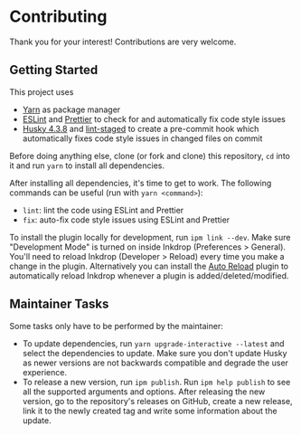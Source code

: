 # Contributing

Thank you for your interest! Contributions are very welcome.

## Getting Started

This project uses
- [Yarn](https://yarnpkg.com/) as package manager
- [ESLint](https://eslint.org/) and [Prettier](https://prettier.io/) to check for and automatically fix code style issues
- [Husky 4.3.8](https://github.com/typicode/husky/tree/v4.3.8) and [lint-staged](https://github.com/okonet/lint-staged) to create a pre-commit hook which automatically fixes code style issues in changed files on commit

Before doing anything else, clone (or fork and clone) this repository, `cd` into it and run `yarn` to install all dependencies.

After installing all dependencies, it's time to get to work. The following commands can be useful (run with `yarn <command>`):
- `lint`: lint the code using ESLint and Prettier
- `fix`: auto-fix code style issues using ESLint and Prettier

To install the plugin locally for development, run `ipm link --dev`. Make sure "Development Mode" is turned on inside Inkdrop (Preferences > General). You'll need to reload Inkdrop (Developer > Reload) every time you make a change in the plugin. Alternatively you can install the [Auto Reload](https://my.inkdrop.app/plugins/auto-reload) plugin to automatically reload Inkdrop whenever a plugin is added/deleted/modified.

## Maintainer Tasks

Some tasks only have to be performed by the maintainer:
- To update dependencies, run `yarn upgrade-interactive --latest` and select the dependencies to update. Make sure you don't update Husky as newer versions are not backwards compatible and degrade the user experience.
- To release a new version, run `ipm publish`. Run `ipm help publish` to see all the supported arguments and options. After releasing the new version, go to the repository's releases on GitHub, create a new release, link it to the newly created tag and write some information about the update.
